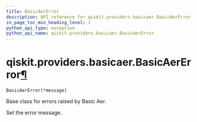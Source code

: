 ```yaml
---
title: BasicAerError
description: API reference for qiskit.providers.basicaer.BasicAerError
in_page_toc_min_heading_level: 1
python_api_type: exception
python_api_name: qiskit.providers.basicaer.BasicAerError
---
```


# qiskit.providers.basicaer.BasicAerError[¶](#qiskit-providers-basicaer-basicaererror "Permalink to this headline")

<span id="qiskit.providers.basicaer.BasicAerError" />

`BasicAerError(*message)`

Base class for errors raised by Basic Aer.

Set the error message.

